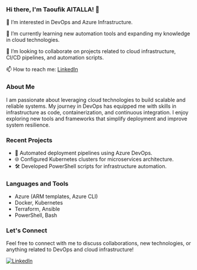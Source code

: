 ### Hi there, I'm Taoufik AITALLA! 👋

👀 I’m interested in DevOps and Azure Infrastructure.

🌱 I’m currently learning new automation tools and expanding my knowledge in cloud technologies.

💞️ I’m looking to collaborate on projects related to cloud infrastructure, CI/CD pipelines, and automation scripts.

📫 How to reach me: [LinkedIn](https://www.linkedin.com/in/taoufik-aitalla/) 

### About Me

I am passionate about leveraging cloud technologies to build scalable and reliable systems. My journey in DevOps has equipped me with skills in infrastructure as code, containerization, and continuous integration. I enjoy exploring new tools and frameworks that simplify deployment and improve system resilience.

### Recent Projects

- 🚀 Automated deployment pipelines using Azure DevOps.
- 🌐 Configured Kubernetes clusters for microservices architecture.
- 🛠️ Developed PowerShell scripts for infrastructure automation.

### Languages and Tools

- Azure (ARM templates, Azure CLI)
- Docker, Kubernetes
- Terraform, Ansible
- PowerShell, Bash

### Let's Connect

Feel free to connect with me to discuss collaborations, new technologies, or anything related to DevOps and cloud infrastructure!

[![LinkedIn](https://img.shields.io/badge/LinkedIn-TaoufikAITALLA-blue)](https://www.linkedin.com/in/taoufik-aitalla/)


